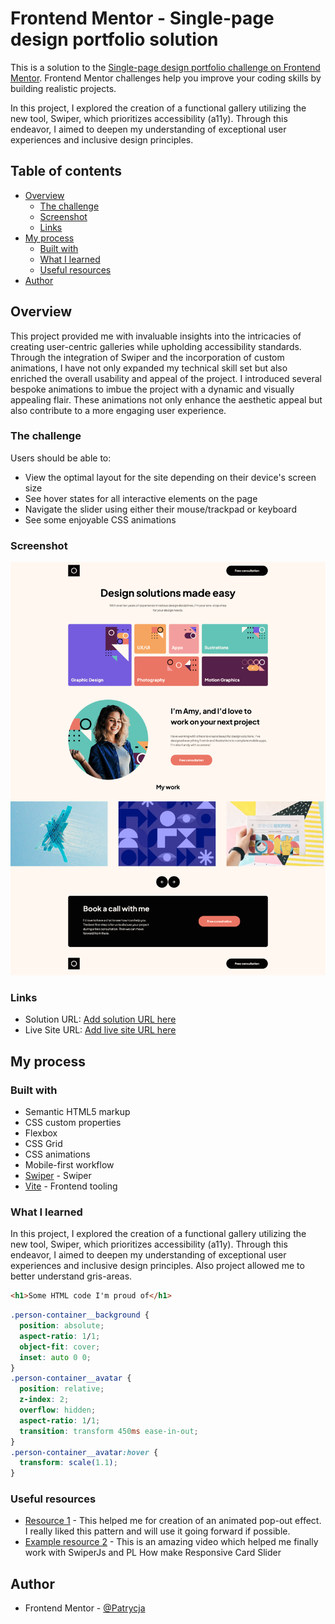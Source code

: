 # Frontend Mentor - Single-page design portfolio solution

This is a solution to the [Single-page design portfolio challenge on Frontend Mentor](https://www.frontendmentor.io/challenges/singlepage-design-portfolio-2MMhyhfKVo). Frontend Mentor challenges help you improve your coding skills by building realistic projects.

In this project, I explored the creation of a functional gallery utilizing the new tool, Swiper, which prioritizes accessibility (a11y). Through this endeavor, I aimed to deepen my understanding of exceptional user experiences and inclusive design principles.

## Table of contents

- [Overview](#overview)
  - [The challenge](#the-challenge)
  - [Screenshot](#screenshot)
  - [Links](#links)
- [My process](#my-process)
  - [Built with](#built-with)
  - [What I learned](#what-i-learned)
  - [Useful resources](#useful-resources)
- [Author](#author)

## Overview

This project provided me with invaluable insights into the intricacies of creating user-centric galleries while upholding accessibility standards. Through the integration of Swiper and the incorporation of custom animations, I have not only expanded my technical skill set but also enriched the overall usability and appeal of the project. I introduced several bespoke animations to imbue the project with a dynamic and visually appealing flair. These animations not only enhance the aesthetic appeal but also contribute to a more engaging user experience.

### The challenge

Users should be able to:

- View the optimal layout for the site depending on their device's screen size
- See hover states for all interactive elements on the page
- Navigate the slider using either their mouse/trackpad or keyboard
- See some enjoyable CSS animations

### Screenshot

![](./screenshot.png)

### Links

- Solution URL: [Add solution URL here](https://your-solution-url.com)
- Live Site URL: [Add live site URL here](https://your-live-site-url.com)

## My process

### Built with

- Semantic HTML5 markup
- CSS custom properties
- Flexbox
- CSS Grid
- CSS animations
- Mobile-first workflow
- [Swiper](https://swiperjs.com/) - Swiper
- [Vite](https://vitejs.dev/) - Frontend tooling

### What I learned

In this project, I explored the creation of a functional gallery utilizing the new tool, Swiper, which prioritizes accessibility (a11y). Through this endeavor, I aimed to deepen my understanding of exceptional user experiences and inclusive design principles. Also project allowed me to better understand gris-areas.

```html
<h1>Some HTML code I'm proud of</h1>
```

```css and its transitions
.person-container__background {
  position: absolute;
  aspect-ratio: 1/1;
  object-fit: cover;
  inset: auto 0 0;
}
.person-container__avatar {
  position: relative;
  z-index: 2;
  overflow: hidden;
  aspect-ratio: 1/1;
  transition: transform 450ms ease-in-out;
}
.person-container__avatar:hover {
  transform: scale(1.1);
}
```

### Useful resources

- [Resource 1](https://www.youtube.com/watch?v=1zDRqHifoX0) - This helped me for creation of an animated pop-out effect. I really liked this pattern and will use it going forward if possible.
- [Example resource 2](https://www.youtube.com/watch?v=qOO6lVMhmGc) - This is an amazing video which helped me finally work with SwiperJs and PL
  How make Responsive Card Slider

## Author

- Frontend Mentor - [@Patrycja](https://www.frontendmentor.io/profile/Patrycja-dz)

